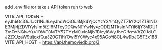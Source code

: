 add .env file for take a API token run to web

VITE_API_TOKEN = eyJhbGciOiJIUzI1NiJ9.eyJhdWQiOiJiMjk4YjQzYzY3YmQyZTZhY2Q1ZTRlNDE3MjNjZDVlYyIsIm5iZiI6MTcyODQwNTYwNy4zODI2MTksInN1YiI6IjY3MDU1ZmFmNGIwYzViOWQ3MTY5ZTYzMCIsInNjb3BlcyI6WyJhcGlfcmVhZCJdLCJ2ZXJzaW9uIjoxfQ.a8Z0GTihYOwl5YCWyc4e95AGoYi8CL4wDbJG5TZx188
VITE_API_HOST =  https://api.themoviedb.org/3
